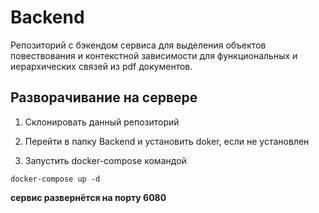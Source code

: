# Backend
Репозиторий с бэкендом сервиса для выделения объектов повествования и контекстной зависимости для функциональных и иерархических связей из pdf документов.

## Разворачивание на сервере

1. Склонировать данный репозиторий

2. Перейти в папку Backend и установить doker, если не установлен

3. Запустить docker-compose командой

```
docker-compose up -d
```

**сервис развернётся на порту 6080**